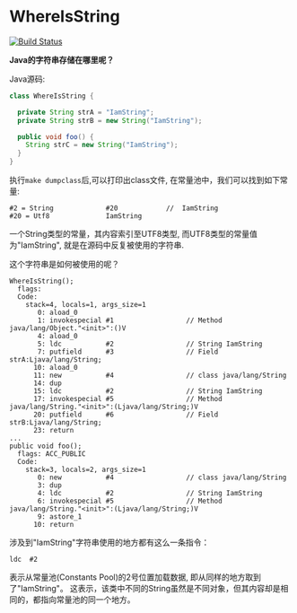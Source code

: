 # WhereIsString 

[![Build Status](https://travis-ci.org/duanqz/JavaDemos.svg?branch=master)](https://github.com/duanqz/JavaDemos)

**Java的字符串存储在哪里呢？**

Java源码:

```java
class WhereIsString {

  private String strA = "IamString";
  private String strB = new String("IamString");

  public void foo() {
    String strC = new String("IamString");
  }
}
```

执行`make dumpclass`后,可以打印出class文件, 在常量池中，我们可以找到如下常量:

```class
#2 = String             #20            //  IamString
#20 = Utf8              IamString
```

一个String类型的常量，其内容索引至UTF8类型, 而UTF8类型的常量值为"IamString",
就是在源码中反复被使用的字符串.

这个字符串是如何被使用的呢？

```class
WhereIsString();
  flags:
  Code:
    stack=4, locals=1, args_size=1
       0: aload_0       
       1: invokespecial #1                  // Method java/lang/Object."<init>":()V
       4: aload_0       
       5: ldc           #2                  // String IamString
       7: putfield      #3                  // Field strA:Ljava/lang/String;
      10: aload_0       
      11: new           #4                  // class java/lang/String
      14: dup           
      15: ldc           #2                  // String IamString
      17: invokespecial #5                  // Method java/lang/String."<init>":(Ljava/lang/String;)V
      20: putfield      #6                  // Field strB:Ljava/lang/String;
      23: return        
...
public void foo();
  flags: ACC_PUBLIC
  Code:
    stack=3, locals=2, args_size=1
       0: new           #4                  // class java/lang/String
       3: dup           
       4: ldc           #2                  // String IamString
       6: invokespecial #5                  // Method java/lang/String."<init>":(Ljava/lang/String;)V
       9: astore_1      
      10: return  
```

涉及到"IamString"字符串使用的地方都有这么一条指令：

```
ldc  #2
```

表示从常量池(Constants Pool)的2号位置加载数据, 即从同样的地方取到了"IamString"。
这表示，该类中不同的String虽然是不同对象，但其内容却是相同的，都指向常量池的同一个地方。
